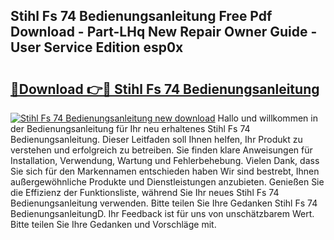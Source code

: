 ## Stihl Fs 74 Bedienungsanleitung Free Pdf Download - Part-LHq New Repair Owner Guide - User Service Edition esp0x

# <h2><a href="http://df46og.blite.top/?on=Stihl+Fs+74+Bedienungsanleitung">🔗Download 👉🔴 Stihl Fs 74 Bedienungsanleitung</a></h2>

[![Stihl Fs 74 Bedienungsanleitung new download](https://i.imgur.com/lujVjoI.png)](http://df46og.blite.top/?on=Stihl+Fs+74+Bedienungsanleitung)
Hallo und willkommen in der Bedienungsanleitung für Ihr neu erhaltenes Stihl Fs 74 Bedienungsanleitung. Dieser Leitfaden soll Ihnen helfen, Ihr Produkt zu verstehen und erfolgreich zu betreiben. Sie finden klare Anweisungen für Installation, Verwendung, Wartung und Fehlerbehebung. Vielen Dank, dass Sie sich für den Markennamen entschieden haben Wir sind bestrebt, Ihnen außergewöhnliche Produkte und Dienstleistungen anzubieten. Genießen Sie die Effizienz der Funktionsliste, während Sie Ihr neues Stihl Fs 74 Bedienungsanleitung verwenden. Bitte teilen Sie Ihre Gedanken Stihl Fs 74 BedienungsanleitungD. Ihr Feedback ist für uns von unschätzbarem Wert. Bitte teilen Sie Ihre Gedanken und Vorschläge mit.
